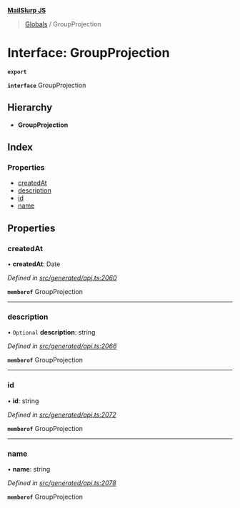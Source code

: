 **[MailSlurp JS](../README.md)**

> [Globals](../README.md) / GroupProjection

# Interface: GroupProjection

**`export`** 

**`interface`** GroupProjection

## Hierarchy

* **GroupProjection**

## Index

### Properties

* [createdAt](groupprojection.md#createdat)
* [description](groupprojection.md#description)
* [id](groupprojection.md#id)
* [name](groupprojection.md#name)

## Properties

### createdAt

•  **createdAt**: Date

*Defined in [src/generated/api.ts:2060](https://github.com/mailslurp/mailslurp-client/blob/8d5c17f/src/generated/api.ts#L2060)*

**`memberof`** GroupProjection

___

### description

• `Optional` **description**: string

*Defined in [src/generated/api.ts:2066](https://github.com/mailslurp/mailslurp-client/blob/8d5c17f/src/generated/api.ts#L2066)*

**`memberof`** GroupProjection

___

### id

•  **id**: string

*Defined in [src/generated/api.ts:2072](https://github.com/mailslurp/mailslurp-client/blob/8d5c17f/src/generated/api.ts#L2072)*

**`memberof`** GroupProjection

___

### name

•  **name**: string

*Defined in [src/generated/api.ts:2078](https://github.com/mailslurp/mailslurp-client/blob/8d5c17f/src/generated/api.ts#L2078)*

**`memberof`** GroupProjection

